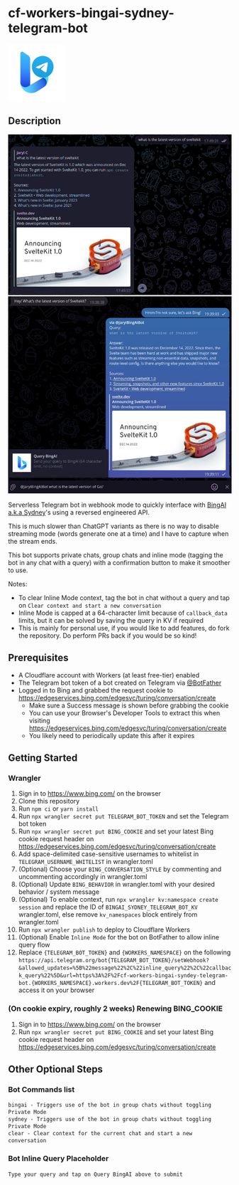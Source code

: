 # cf-workers-bingai-sydney-telegram-bot
![Logo](cf-workers-bingai-sydney-telegram-bot.png)

## Description
![Example](example.png) ![Example (Inline)](example-inline.png)

Serverless Telegram bot in webhook mode to quickly interface with [BingAI a.k.a Sydney](https://www.bing.com/new)'s using a reversed engineered API.

This is much slower than ChatGPT variants as there is no way to disable streaming mode (words generate one at a time) and I have to capture when the stream ends.

This bot supports private chats, group chats and inline mode (tagging the bot in any chat with a query) with a confirmation button to make it smoother to use.

Notes:
- To clear Inline Mode context, tag the bot in chat without a query and tap on `Clear context and start a new conversation`
- Inline Mode is capped at a 64-character limit because of `callback_data` limits, but it can be solved by saving the query in KV if required
- This is mainly for personal use, if you would like to add features, do fork the repository. Do perform PRs back if you would be so kind!

## Prerequisites
- A Cloudflare account with Workers (at least free-tier) enabled
- The Telegram bot token of a bot created on Telegram via [@BotFather](https://t.me/BotFather)
- Logged in to Bing and grabbed the request cookie to https://edgeservices.bing.com/edgesvc/turing/conversation/create
    - Make sure a Success message is shown before grabbing the cookie
    - You can use your Browser's Developer Tools to extract this when visiting https://edgeservices.bing.com/edgesvc/turing/conversation/create
    - You likely need to periodically update this after it expires

## Getting Started
### Wrangler
1. Sign in to https://www.bing.com/ on the browser
2. Clone this repository
3. Run `npm ci` or `yarn install`
4. Run `npx wrangler secret put TELEGRAM_BOT_TOKEN` and set the Telegram bot token
5. Run `npx wrangler secret put BING_COOKIE` and set your latest Bing cookie request header on https://edgeservices.bing.com/edgesvc/turing/conversation/create
6. Add space-delimited case-sensitive usernames to whitelist in `TELEGRAM_USERNAME_WHITELIST` in wrangler.toml
7. (Optional) Choose your `BING_CONVERSATION_STYLE` by commenting and uncommenting accordingly in wrangler.toml
8. (Optional) Update `BING_BEHAVIOR` in wrangler.toml with your desired behavior / system message
9. (Optional) To enable context, run `npx wrangler kv:namespace create session` and replace the ID of `BINGAI_SYDNEY_TELEGRAM_BOT_KV` wrangler.toml, else remove `kv_namespaces` block entirely from wrangler.toml
10. Run `npx wrangler publish` to deploy to Cloudflare Workers
11. (Optional) Enable `Inline Mode` for the bot on BotFather to allow inline query flow
12. Replace `{TELEGRAM_BOT_TOKEN}` and `{WORKERS_NAMESPACE}` on the following `https://api.telegram.org/bot{TELEGRAM_BOT_TOKEN}/setWebhook?&allowed_updates=%5B%22message%22%2C%22inline_query%22%2C%22callback_query%22%5D&url=https%3A%2F%2Fcf-workers-bingai-syndey-telegram-bot.{WORKERS_NAMESPACE}.workers.dev%2F{TELEGRAM_BOT_TOKEN}` and access it on your browser

### (On cookie expiry, roughly 2 weeks) Renewing BING_COOKIE
1. Sign in to https://www.bing.com/ on the browser
2. Run `npx wrangler secret put BING_COOKIE` and set your latest Bing cookie request header on https://edgeservices.bing.com/edgesvc/turing/conversation/create

## Other Optional Steps
### Bot Commands list
```
bingai - Triggers use of the bot in group chats without toggling Private Mode
sydney - Triggers use of the bot in group chats without toggling Private Mode
clear - Clear context for the current chat and start a new conversation
```
### Bot Inline Query Placeholder
```
Type your query and tap on Query BingAI above to submit
```
